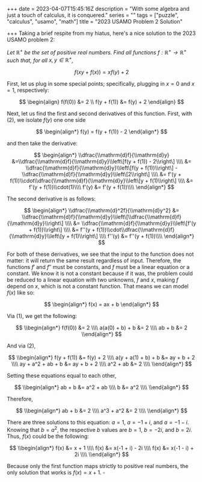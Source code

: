 +++
date = 2023-04-07T15:45:16Z
description = "With some algebra and just a touch of calculus, it is conquered."
series = ""
tags = ["puzzle", "calculus", "usamo", "math"]
title = "2023 USAMO Problem 2 Solution"

+++
Taking a brief respite from my hiatus, here's a nice solution to the 2023 USAMO problem 2:

_Let $\mathbb{R}^{+}$ be the set of positive real numbers. Find all functions $f:\mathbb{R}^{+}\rightarrow\mathbb{R}^{+}$ such that, for all $x, y \in \mathbb{R}^{+}$,_

$$f(xy + f(x)) = xf(y) + 2$$

First, let us plug in some special points; specifically, plugging in $x=0$ and $x=1$, respectively:

$$
\begin{align}
    f(f(0)) &= 2 \\
    f(y + f(1)) &= f(y) + 2
\end{align}
$$

Next, let us find the first and second derivatives of this function. First, with (2), we isolate $f(y)$ one one side

$$
\begin{align*}
   f(y) = f(y + f(1)) - 2
\end{align*}
$$

and then take the derivative:

$$
\begin{align*}
    \\dfrac{\\mathrm{d}f}{\\mathrm{d}y}
    &=\\dfrac{\\mathrm{d}f}{\\mathrm{d}y}\\left\[f(y + f(1)) - 2\\right\] \\\\
    &= \\dfrac{\\mathrm{d}f}{\\mathrm{d}y}\\left\[f(y + f(1))\\right\] - \\dfrac{\\mathrm{d}f}{\\mathrm{d}y}\\left\[2\\right\] \\\\
    &= f'(y + f(1))\\cdot\\dfrac{\\mathrm{d}f}{\\mathrm{d}y}\\left\[y + f(1)\\right\] \\\\
    &= f'(y + f(1))\\cdot(1)\\\\
    f'(y) &= f'(y + f(1))\\\\
\end{align*}
$$

The second derivative is as follows:

$$
\begin{align*}
    \\dfrac{\\mathrm{d}^2f}{\\mathrm{d}y^2}
    &= \\dfrac{\\mathrm{d}f}{\\mathrm{d}y}\\left\[\\dfrac{\\mathrm{d}f}{\\mathrm{d}y}\\right\] \\\\
    &= \\dfrac{\\mathrm{d}f}{\\mathrm{d}y}\\left\[f'(y + f(1))\\right\] \\\\
    &= f''(y + f(1))\\cdot\\dfrac{\\mathrm{d}f}{\\mathrm{d}y}\\left\[y + f(1)\\right\] \\\\
    f''(y) &= f''(y + f(1))\\\\
\end{align*}
$$

For both of these derivatives, we see that the input to the function does not matter: it will return the same result regardless of input. Therefore, the functions $f'$ and $f''$ must be constants, and $f$ must be a linear equation or a constant. We know it is not a constant because if it was, the problem could be reduced to a linear equation with two unknowns, $f$ and $x$, making $f$ depend on $x$, which is not a constant function. That means we can model $f(x)$ like so:

$$
\begin{align*}
    f(x) = ax + b
\end{align*}
$$

Via (1), we get the following: 

$$
\\begin{align*}
    f(f(0)) &= 2 \\\\
    a(a(0) + b) + b &= 2 \\\\
    ab + b &= 2
\\end{align*}
$$

And via (2), 

$$
\\begin{align*}
    f(y + f(1)) &= f(y) + 2 \\\\
    a(y + a(1) + b) + b &= ay + b + 2 \\\\
    ay + a^2 + ab + b &= ay + b + 2 \\\\
    a^2 + ab &= 2 \\\\
\\end{align*}
$$

Setting these equations equal to each other,

$$
\\begin{align*}
    ab + b &= a^2 + ab \\\\
    b &= a^2 \\\\
\\end{align*}
$$

Therefore, 

$$
\\begin{align*}
    ab + b &= 2 \\\\
    a^3 + a^2 &= 2 \\\\
\\end{align*}
$$

There are three solutions to this equation: $a = 1$, $a = -1 + i$, and $a = -1 - i$. Knowing that $b = a^2$, the respective $b$ values are $b = 1$, $b = -2i$, and $b = 2i$. Thus, $f(x)$ could be the following:

$$
\\begin{align*}
    f(x) &= x + 1 \\\\
    f(x) &= x(-1 + i) - 2i \\\\
    f(x) &= x(-1 - i) + 2i \\\\
\\end{align*}
$$

Because only the first function maps strictly to positive real numbers, the only solution that works is $f(x) = x + 1$. $\square$
